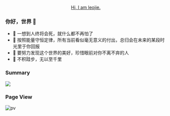 <p align="center"><a target="_blank" href="https://www.hydraql.com">Hi, I am leojie.</a></p>

### 你好，世界 👋

- :hammer: 一想到人终将会死，就什么都不再怕了
- :ram: 按照能量守恒定律，所有当前看似毫无意义的付出，总归会在未来的某段时光里于你回报
- :meat_on_bone: 要努力发现这个世界的美好，珍惜眼前对你不离不弃的人
- :orange_book: 不积跬步，无以至千里

### Summary
![](https://github-readme-stats.vercel.app/api?username=CCweixiao&theme=blue-green&show_icons=true)

### Page View
![pv](https://profile-counter.glitch.me/CCweixiao/count.svg)
